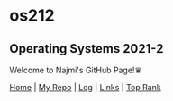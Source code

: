 # os212
## Operating Systems 2021-2
Welcome to Najmi's GitHub Page!♛

[Home](https://najmialy.github.io/os212/) | [My Repo](https://github.com/najmialy/os212) | [Log](https://najmialy.github.io/os212/TXT/mylog.txt) | [Links](https://najmialy.github.io/os212/LINKS/) | [Top Rank](https://github.com/najmialy/os212/TXT/myrank.txt)
